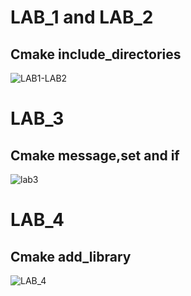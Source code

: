 
# LAB_1 and  LAB_2  
## Cmake include_directories
![LAB1-LAB2](https://github.com/Mahmoud-Ismail98/Cmake-Moatasem-Elsayed/assets/63348980/78f4682e-2969-4669-96df-c06539bdaeee)
# LAB_3  
## Cmake message,set and if 

![lab3](https://github.com/Mahmoud-Ismail98/Cmake-Moatasem-Elsayed/assets/63348980/dcc31d57-93e6-4d34-96b2-00114f21546e)

# LAB_4
## Cmake add_library 

![LAB_4](https://github.com/Mahmoud-Ismail98/Cmake-Moatasem-Elsayed/assets/63348980/bedaf294-c784-44c8-a894-437952515b76)